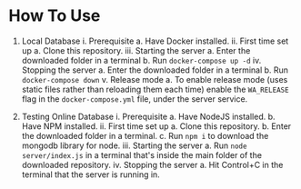 # How To Use

1. Local Database
    i. Prerequisite
        a. Have Docker installed.
    ii. First time set up
        a. Clone this repository.
    iii. Starting the server
        a. Enter the downloaded folder in a terminal
        b. Run `docker-compose up -d`
    iv. Stopping the server
        a. Enter the downloaded folder in a terminal
        b. Run `docker-compose down`
    v. Release mode
        a. To enable release mode (uses static files rather than reloading them
           each time) enable the `WA_RELEASE` flag in the `docker-compose.yml`
           file, under the server service.


2. Testing Online Database
    i. Prerequisite
       a. Have NodeJS installed.
       b. Have NPM installed.
    ii.	First time set up
        a. Clone this repository.
        b. Enter the downloaded folder in a terminal.
        c. Run `npm i` to download the mongodb library for node.
    iii. Starting the server
        a. Run `node server/index.js` in a terminal that's inside the
           main folder of the downloaded repository.
    iv. Stopping the server
        a. Hit Control+C in the terminal that the server is running in.
